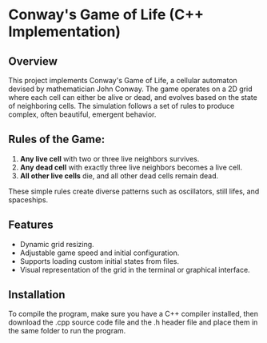 # Conway's Game of Life (C++ Implementation)

## Overview
This project implements Conway's Game of Life, a cellular automaton devised by mathematician John Conway. The game operates on a 2D grid where each cell can either be alive or dead, and evolves based on the state of neighboring cells. The simulation follows a set of rules to produce complex, often beautiful, emergent behavior.

## Rules of the Game:
1. **Any live cell** with two or three live neighbors survives.
2. **Any dead cell** with exactly three live neighbors becomes a live cell.
3. **All other live cells** die, and all other dead cells remain dead.

These simple rules create diverse patterns such as oscillators, still lifes, and spaceships.

## Features
- Dynamic grid resizing.
- Adjustable game speed and initial configuration.
- Supports loading custom initial states from files.
- Visual representation of the grid in the terminal or graphical interface.

## Installation
To compile the program, make sure you have a C++ compiler installed, then download the .cpp source code file and the .h header file and place them in the same folder to run the program.
